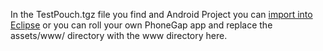 In the TestPouch.tgz file you find and Android Project you can [import into Eclipse](http://docs.phonegap.com/en/2.9.0/guide_getting-started_android_index.md.html#Android%20Platform%20Guide) or you can roll your own PhoneGap app and replace the assets/www/ directory with the www directory here.
